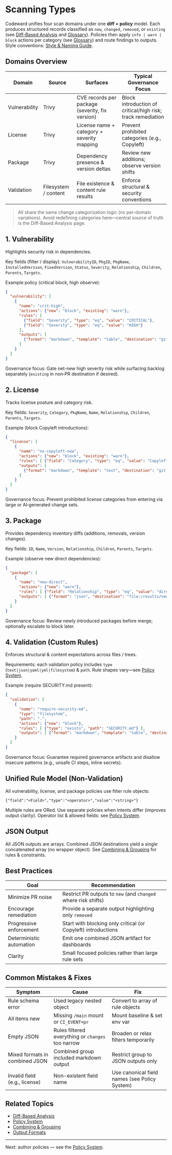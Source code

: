 # Scanning Types

Codeward unifies four scan domains under one **diff + policy** model. Each produces structured records classified as `new`, `changed`, `removed`, or `existing` (see [Diff-Based Analysis](./diff-analysis.md) and [Glossary](./glossary.md)). Policies then apply `info | warn | block` actions per category (see [Glossary](./glossary.md#actions)) and route findings to outputs. Style conventions: [Style & Naming Guide](../configuration/style-naming-guide.md).

## Domains Overview
| Domain | Source | Surfaces | Typical Governance Focus |
|--------|--------|----------|--------------------------|
| Vulnerability | Trivy | CVE records per package (severity, fix version) | Block introduction of critical/high risk; track remediation |
| License | Trivy | License name + category + severity mapping | Prevent prohibited categories (e.g., Copyleft) |
| Package | Trivy | Dependency presence & version deltas | Review new additions; observe version shifts |
| Validation | Filesystem / content | File existence & content rule results | Enforce structural & security conventions |

> All share the same change categorization logic (no per-domain variations). Avoid redefining categories here—central source of truth is the Diff-Based Analysis page.

## 1. Vulnerability
Highlights security risk in dependencies.

Key fields (filter / display): `VulnerabilityID`, `PkgID`, `PkgName`, `InstalledVersion`, `FixedVersion`, `Status`, `Severity`, `Relationship`, `Children`, `Parents`, `Targets`.

Example policy (critical block, high observe):
```json
{
  "vulnerability": [
    {
      "name": "crit-high",
      "actions": {"new": "block", "existing": "warn"},
      "rules": [
        {"field": "Severity", "type": "eq", "value": "CRITICAL"},
        {"field": "Severity", "type": "eq", "value": "HIGH"}
      ],
      "outputs": [
        {"format": "markdown", "template": "table", "destination": "git:pr", "fields": ["VulnerabilityID","PkgName","Severity","FixedVersion"], "changes": ["new"], "collapse": true}
      ]
    }
  ]
}
```
Governance focus: Gate net-new high severity risk while surfacing backlog separately (`existing` in non‑PR destination if desired).

## 2. License
Tracks license posture and category risk.

Key fields: `Severity`, `Category`, `PkgName`, `Name`, `Relationship`, `Children`, `Parents`, `Targets`.

Example (block Copyleft introductions):
```json
{
  "license": [
    {
      "name": "no-copyleft-new",
      "actions": {"new": "block", "existing": "warn"},
      "rules": [ {"field": "Category", "type": "eq", "value": "Copyleft"} ],
      "outputs": [
        {"format": "markdown", "template": "text", "destination": "git:pr", "title": "License Category Introductions", "changes": ["new"]}
      ]
    }
  ]
}
```
Governance focus: Prevent prohibited license categories from entering via large or AI‑generated change sets.

## 3. Package
Provides dependency inventory diffs (additions, removals, version changes).

Key fields: `ID`, `Name`, `Version`, `Relationship`, `Children`, `Parents`, `Targets`.

Example (observe new direct dependencies):
```json
{
  "package": [
    {
      "name": "new-direct",
      "actions": {"new": "warn"},
      "rules": [ {"field": "Relationship", "type": "eq", "value": "direct"} ],
      "outputs": [ {"format": "json", "destination": "file:/results/new-direct.json", "changes": ["new"], "fields": ["Name","Version","Relationship"]} ]
    }
  ]
}
```
Governance focus: Review newly introduced packages before merge; optionally escalate to block later.

## 4. Validation (Custom Rules)
Enforces structural & content expectations across files / trees.

Requirements: each validation policy includes `type` (`text|json|yaml|yml|filesystem`) & `path`. Rule shapes vary—see [Policy System](./policy-system.md#validation-policy-rule-shapes).

Example (require SECURITY.md present):
```json
{
  "validation": [
    {
      "name": "require-security-md",
      "type": "filesystem",
      "path": ".",
      "actions": {"new": "block"},
      "rules": [ {"type": "exists", "path": "SECURITY.md"} ],
      "outputs": [ {"format": "markdown", "template": "table", "destination": "git:pr", "title": "Required Governance Files"} ]
    }
  ]
}
```
Governance focus: Guarantee required governance artifacts and disallow insecure patterns (e.g., unsafe CI steps, inline secrets).

## Unified Rule Model (Non-Validation)
All vulnerability, license, and package policies use filter rule objects:
```
{"field":"<Field>","type":"<operator>","value":"<string>"}
```
Multiple rules are ORed. Use separate policies when intents differ (improves output clarity). Operator list & allowed fields: see [Policy System](./policy-system.md#allowed-record-fields-filter--display-canonical).

## JSON Output
All JSON outputs are arrays. Combined JSON destinations yield a single concatenated array (no wrapper object). See [Combining & Grouping](../output/combining-grouping.md) for rules & constraints.

## Best Practices
| Goal | Recommendation |
|------|----------------|
| Minimize PR noise | Restrict PR outputs to `new` (and `changed` where risk shifts) |
| Encourage remediation | Provide a separate output highlighting only `removed` |
| Progressive enforcement | Start with blocking only critical (or Copyleft) introductions |
| Deterministic automation | Emit one combined JSON artifact for dashboards |
| Clarity | Small focused policies rather than large rule sets |

## Common Mistakes & Fixes
| Symptom | Cause | Fix |
|---------|-------|-----|
| Rule schema error | Used legacy nested object | Convert to array of rule objects |
| All items new | Missing `/main` mount or `CI_EVENT=pr` | Mount baseline & set env var |
| Empty JSON | Rules filtered everything or `changes` too narrow | Broaden or relax filters temporarily |
| Mixed formats in combined JSON | Combined group included markdown output | Restrict group to JSON outputs only |
| Invalid field (e.g., license) | Non-existent field name | Use canonical field names (see Policy System) |

## Related Topics
- [Diff-Based Analysis](./diff-analysis.md)
- [Policy System](./policy-system.md)
- [Combining & Grouping](../output/combining-grouping.md)
- [Output Formats](../output/formats.md)

---
Next: author policies — see the [Policy System](./policy-system.md).
